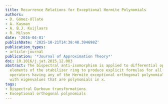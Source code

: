 ```yaml
---
title: Recurrence Relations for Exceptional Hermite Polynomials
authors:
- D. Gómez-Ullate
- A. Kasman
- A. B.J. Kuijlaars
- R. Milson
date: '2016-04-01'
publishDate: '2025-10-21T14:38:48.394698Z'
publication_types:
- article-journal
publication: '*Journal of Approximation Theory*'
doi: 10.1016/j.jat.2015.12.003
abstract: The bispectral anti-isomorphism is applied to differential operators involving
  elements of the stabilizer ring to produce explicit formulas for all difference
  operators having any of the Hermite exceptional orthogonal polynomials as eigenfunctions
  with eigenvalues that are polynomials in x.
tags:
- Bispectral Darboux transformations
- Exceptional orthogonal polynomials
---
```

